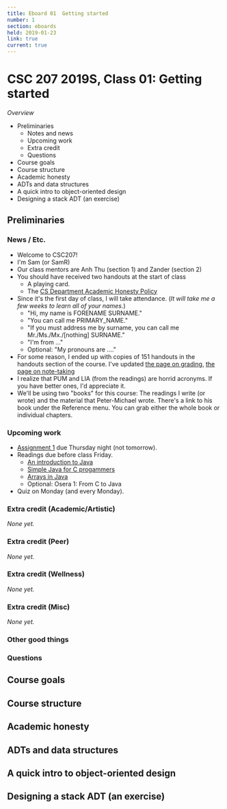 ```yaml
---
title: Eboard 01  Getting started
number: 1
section: eboards
held: 2019-01-23
link: true
current: true
---
```

CSC 207 2019S, Class 01:  Getting started
=========================================

_Overview_

* Preliminaries
    * Notes and news
    * Upcoming work
    * Extra credit
    * Questions
* Course goals
* Course structure
* Academic honesty
* ADTs and data structures
* A quick intro to object-oriented design
* Designing a stack ADT (an exercise)

Preliminaries
-------------

### News / Etc.

* Welcome to CSC207!
* I'm Sam (or SamR)
* Our class mentors are Anh Thu (section 1) and Zander (section 2)
* You should have received two handouts at the start of class
    * A playing card.
    * The [CS Department Academic Honesty Policy](http://www.cs.grinnell.edu/academic-honesty-policy)
* Since it's the first day of class, I will take attendance.  (_It will take
  me a few weeks to learn all of your names._)
    * "Hi, my name is FORENAME SURNAME."
    * "You can call me PRIMARY_NAME."
    * "If you must address me by surname, you can call me
      Mr./Ms./Mx./[nothing] SURNAME."
    * "I'm from ..."
    * Optional: "My pronouns are ...."
* For some reason, I ended up with copies of 151 handouts in the handouts
  section of the course.  I've updated [the page on
  grading](../handouts/grading), [the page on note-taking](taking-notes)
* I realize that PUM and LIA (from the readings) are horrid acronyms.  If
  you have better ones, I'd appreciate it.
* We'll be using two "books" for this course: The readings I write (or
  wrote) and the material that Peter-Michael wrote.  There's a link
  to his book under the Reference menu.  You can grab either the whole
  book or individual chapters.

### Upcoming work

* [Assignment 1](../assignments/assignment01) due Thursday night (not tomorrow).
* Readings due before class Friday.
    * [An introduction to Java](../readings/intro-java)
    * [Simple Java for C progammers](../readings/simple-java-c)
    * [Arrays in Java](../readings/arrays)
    * Optional: Osera 1: From C to Java
* Quiz on Monday (and every Monday).

### Extra credit (Academic/Artistic)

_None yet._

### Extra credit (Peer)

_None yet._

### Extra credit (Wellness)

_None yet._

### Extra credit (Misc)

_None yet._

### Other good things

### Questions

Course goals
------------

Course structure
----------------

Academic honesty
----------------

ADTs and data structures
------------------------

A quick intro to object-oriented design
---------------------------------------

Designing a stack ADT (an exercise)
-----------------------------------

